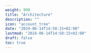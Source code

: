 ```yaml
---
weight: 999
title: "Architecture"
description: ""
icon: "account_tree"
date: "2024-06-14T14:58:15+02:00"
lastmod: "2024-06-14T14:58:15+02:00"
draft: false
toc: true
---
```

